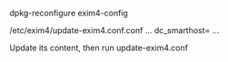 dpkg-reconfigure exim4-config

/etc/exim4/update-exim4.conf.conf
...
dc_smarthost=
...

Update its content, then run update-exim4.conf
